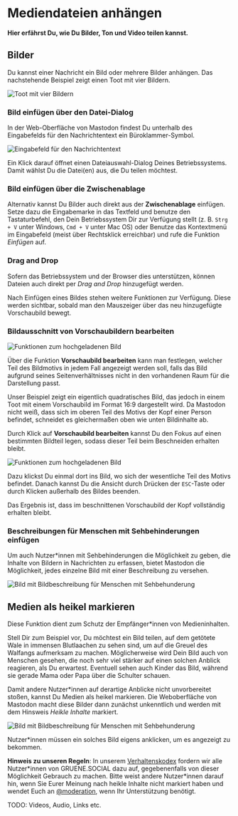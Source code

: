 # Mediendateien anhängen

**Hier erfährst Du, wie Du Bilder, Ton und Video teilen kannst.**

## Bilder

Du kannst einer Nachricht ein Bild oder mehrere Bilder anhängen. Das nachstehende Beispiel zeigt einen Toot mit vier Bildern.

![Toot mit vier Bildern](img/toot-with-media.png)

### Bild einfügen über den Datei-Dialog

In der Web-Oberfläche von Mastodon findest Du unterhalb des Eingabefelds für den Nachrichtentext ein Büroklammer-Symbol.

![Eingabefeld für den Nachrichtentext](img/toot-form-screenshot.png)

Ein Klick darauf öffnet einen Dateiauswahl-Dialog Deines Betriebssystems. Damit wählst Du die Datei(en) aus, die Du teilen möchtest.

### Bild einfügen über die Zwischenablage

Alternativ kannst Du Bilder auch direkt aus der **Zwischenablage** einfügen. Setze dazu die Eingabemarke in das Textfeld und benutze den Tastaturbefehl, den Dein Betriebssystem Dir zur Verfügung stellt (z. B. `Strg + V` unter Windows, `Cmd + V` unter Mac OS) oder Benutze das Kontextmenü im Eingabefeld (meist über Rechtsklick erreichbar) und rufe die Funktion _Einfügen_ auf.

### Drag and Drop

Sofern das Betriebssystem und der Browser dies unterstützen, können Dateien auch direkt per _Drag and Drop_ hinzugefügt werden.

Nach Einfügen eines Bildes stehen weitere Funktionen zur Verfügung. Diese werden sichtbar, sobald man den Mauszeiger über das neu hinzugefügte Vorschaubild bewegt.

### Bildausschnitt von Vorschaubildern bearbeiten

![Funktionen zum hochgeladenen Bild](img/toot-media-previewimage.png)

Über die Funktion **Vorschaubild bearbeiten** kann man festlegen, welcher Teil des Bildmotivs in jedem Fall angezeigt werden soll, falls das Bild aufgrund seines Seitenverhältnisses nicht in den vorhandenen Raum für die Darstellung passt.

Unser Beispiel zeigt ein eigentlich quadratisches Bild, das jedoch in einem Toot mit einem Vorschaubild im Format 16:9 dargestellt wird. Da Mastodon nicht weiß, dass sich im oberen Teil des Motivs der Kopf einer Person befindet, schneidet es gleichermaßen oben wie unten Bildinhalte ab.

Durch Klick auf **Vorschaubild bearbeiten** kannst Du den Fokus auf einen bestimmten Bildteil legen, sodass dieser Teil beim Beschneiden erhalten bleibt.

![Funktionen zum hochgeladenen Bild](img/toot-media-previewimage-modify.png)

Dazu klickst Du einmal dort ins Bild, wo sich der wesentliche Teil des Motivs befindet. Danach kannst Du die Ansicht durch Drücken der `ESC`-Taste oder durch Klicken außerhalb des Bildes beenden.

Das Ergebnis ist, dass im beschnittenen Vorschaubild der Kopf vollständig erhalten bleibt.

### Beschreibungen für Menschen mit Sehbehinderungen einfügen

Um auch Nutzer\*innen mit Sehbehinderungen die Möglichkeit zu geben, die Inhalte von Bildern in Nachrichten zu erfassen, bietet Mastodon die Möglichkeit, jedes einzelne Bild mit einer Beschreibung zu versehen.


![Bild mit Bildbeschreibung für Menschen mit Sehbehunderung](img/toot-media-caption.png)

## Medien als heikel markieren

Diese Funktion dient zum Schutz der Empfänger\*innen von Medieninhalten.

Stell Dir zum Beispiel vor, Du möchtest ein Bild teilen, auf dem getötete Wale in immensen Blutlaachen zu sehen sind, um auf die Greuel des Walfangs aufmerksam zu machen. Möglicherweise wird Dein Bild auch von Menschen gesehen, die noch sehr viel stärker auf einen solchen Anblick reagieren, als Du erwartest. Eventuell sehen auch Kinder das Bild, während sie gerade Mama oder Papa über die Schulter schauen.

Damit andere Nutzer\*innen auf derartige Anblicke nicht unvorbereitet stoßen, kannst Du Medien als heikel markieren. Die Weboberfläche von Mastodon macht diese Bilder dann zunächst unkenntlich und werden mit dem Hinsweis _Heikle Inhalte_ markiert.

![Bild mit Bildbeschreibung für Menschen mit Sehbehunderung](img/toot-with-media-marked.png)

Nutzer\*innen müssen ein solches Bild eigens anklicken, um es angezeigt zu bekommen.

**Hinweis zu unseren Regeln**: In unserem [Verhaltenskodex](https://gruene.social/about/more#codeofconduct) fordern wir alle Nutzer\*innen von GRUENE.SOCIAL dazu auf, gegebenenfalls von dieser Möglichkeit Gebrauch zu machen. Bitte weist andere Nutzer\*innen darauf hin, wenn Sie Eurer Meinung nach heikle Inhalte nicht markiert haben und wendet Euch an [@moderation](https://gruene.social/@moderation), wenn Ihr Unterstützung benötigt.

TODO: Videos, Audio, Links etc.